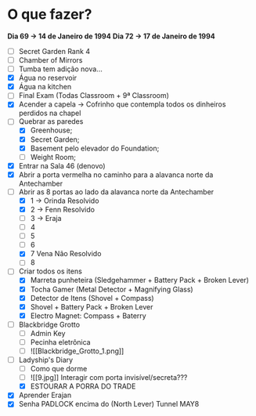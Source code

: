 # O que fazer?
 **Dia 69 -> 14 de Janeiro de 1994**
 **Dia 72 -> 17 de Janeiro de 1994**
  - [ ] Secret Garden Rank 4
 - [ ] Chamber of Mirrors
 - [ ] Tumba tem adição nova...
 - [x] Água no reservoir
 - [x] Água na kitchen
 - [ ] Final Exam (Todas Classroom + 9ª Classroom)
 - [x] Acender a capela -> Cofrinho que contempla todos os dinheiros perdidos na chapel
 - [ ] Quebrar as paredes
	- [x] Greenhouse;
	- [x] Secret Garden;
	- [x] Basement pelo elevador do Foundation;
	- [ ] Weight Room;
- [x] Entrar na Sala 46 (denovo)
- [x] Abrir a porta vermelha no caminho para a alavanca norte da Antechamber
- [ ] Abrir as 8 portas ao lado da alavanca norte da Antechamber
	- [x] 1 -> Orinda Resolvido
	- [x] 2 -> Fenn Resolvido
	- [ ] 3 -> Eraja
	- [ ] 4
	- [ ] 5
	- [ ] 6
	- [x] 7 Vena Não Resolvido
	- [ ] 8
- [ ] Criar todos os itens
	- [x] Marreta punheteira (Sledgehammer + Battery Pack + Broken Lever)
	- [x] Tocha Gamer (Metal Detector + Magnifying Glass)
	- [x] Detector de Itens (Shovel + Compass)
	- [x] Shovel + Battery Pack + Broken Lever
	- [x] Electro Magnet: Compass + Baterry
- [ ] Blackbridge Grotto
	- [ ] Admin Key
	- [ ] Pecinha eletrônica
	- [ ] ![[Blackbridge_Grotto_1.png]]
- [ ] Ladyship's Diary
	- [ ] Como que dorme
	- [ ] ![[9.jpg]] Interagir com porta invisível/secreta???
	- [x] ESTOURAR A PORRA DO TRADE
- [x] Aprender Erajan
- [x] Senha PADLOCK encima do (North Lever) Tunnel MAY8